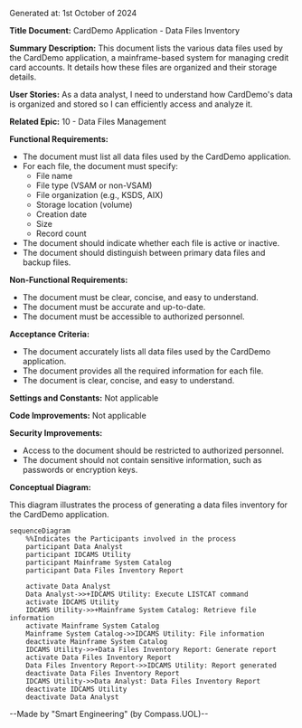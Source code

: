 Generated at: 1st October of 2024

**Title Document:** CardDemo Application - Data Files Inventory

**Summary Description:** This document lists the various data files used by the CardDemo application, a mainframe-based system for managing credit card accounts. It details how these files are organized and their storage details.

**User Stories:** As a data analyst, I need to understand how CardDemo's data is organized and stored so I can efficiently access and analyze it.

**Related Epic:** 10 - Data Files Management

**Functional Requirements:**
- The document must list all data files used by the CardDemo application.
- For each file, the document must specify:
    - File name
    - File type (VSAM or non-VSAM)
    - File organization (e.g., KSDS, AIX)
    - Storage location (volume)
    - Creation date
    - Size
    - Record count
- The document should indicate whether each file is active or inactive.
- The document should distinguish between primary data files and backup files.

**Non-Functional Requirements:**
- The document must be clear, concise, and easy to understand.
- The document must be accurate and up-to-date.
- The document must be accessible to authorized personnel.

**Acceptance Criteria:**
- The document accurately lists all data files used by the CardDemo application.
- The document provides all the required information for each file.
- The document is clear, concise, and easy to understand.

**Settings and Constants:** Not applicable

**Code Improvements:** Not applicable

**Security Improvements:** 
- Access to the document should be restricted to authorized personnel.
- The document should not contain sensitive information, such as passwords or encryption keys.

**Conceptual Diagram:**

This diagram illustrates the process of generating a data files inventory for the CardDemo application.

```mermaid
sequenceDiagram
    %%Indicates the Participants involved in the process
    participant Data Analyst
    participant IDCAMS Utility
    participant Mainframe System Catalog
    participant Data Files Inventory Report

    activate Data Analyst
    Data Analyst->>+IDCAMS Utility: Execute LISTCAT command
    activate IDCAMS Utility
    IDCAMS Utility->>+Mainframe System Catalog: Retrieve file information
    activate Mainframe System Catalog
    Mainframe System Catalog->>IDCAMS Utility: File information
    deactivate Mainframe System Catalog
    IDCAMS Utility->>+Data Files Inventory Report: Generate report
    activate Data Files Inventory Report
    Data Files Inventory Report->>IDCAMS Utility: Report generated
    deactivate Data Files Inventory Report
    IDCAMS Utility->>Data Analyst: Data Files Inventory Report
    deactivate IDCAMS Utility
    deactivate Data Analyst
```

--Made by "Smart Engineering" (by Compass.UOL)--